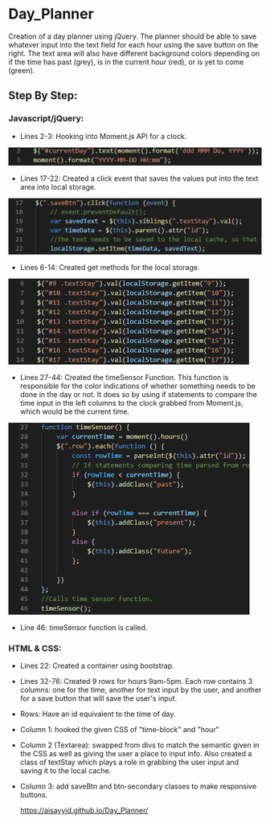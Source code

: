 # Day_Planner
Creation of a day planner using jQuery.  The planner should be able to save whatever input into the text field for each hour using the save button on the right.  The text area will also have different background colors depending on if the time has past (grey), is in the current hour (red), or is yet to come (green).

## Step By Step:

### Javascript/jQuery:

- Lines 2-3: Hooking into Moment.js API for a clock.

![](Images./Day_Planner_img1.png)

- Lines 17-22: Created a click event that saves the values put into the text area into local storage.

![](Images./Day_Planner_img2.png)

- Lines 6-14: Created get methods for the local storage.

![](Images./Day_Planner_img3.png)

- Lines 27-44: Created the timeSensor Function.  This function is responsible for the color indications of whether something needs to be done in the day or not.  It does so by using if statements to compare the time input in the left columns to the clock grabbed from Moment.js, which would be the current time.

![](Images./Day_Planner_img4.png)

- Line 46: timeSensor function is called.

### HTML & CSS:

- Lines 22: Created a container using bootstrap.

- Lines 32-76: Created 9 rows for hours 9am-5pm. Each row contains 3 columns: one for the time, another for text input by the user, and another for a save button that will save the user's input.

- Rows: Have an id equivalent to the time of day.

- Column 1: hooked the given CSS of "time-block" and "hour"

- Column 2 (Textarea): swapped from divs to match the semantic given in the CSS as well as giving the user a place to input info.  Also created a class of textStay which plays a role in grabbing the user input and saving it to the local cache.

- Column 3: add saveBtn and btn-secondary classes to make responsive buttons.


  https://aisayyid.github.io/Day_Planner/


